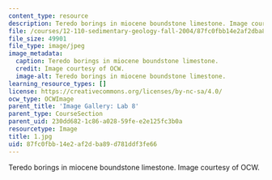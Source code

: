 ```yaml
---
content_type: resource
description: Teredo borings in miocene boundstone limestone. Image courtesy of OCW.
file: /courses/12-110-sedimentary-geology-fall-2004/87fc0fbb14e2af2dba89d781ddf3fe66_1.jpg
file_size: 49901
file_type: image/jpeg
image_metadata:
  caption: Teredo borings in miocene boundstone limestone.
  credit: Image courtesy of OCW.
  image-alt: Teredo borings in miocene boundstone limestone.
learning_resource_types: []
license: https://creativecommons.org/licenses/by-nc-sa/4.0/
ocw_type: OCWImage
parent_title: 'Image Gallery: Lab 8'
parent_type: CourseSection
parent_uid: 230dd682-1c86-a028-59fe-e2e125fc3b0a
resourcetype: Image
title: 1.jpg
uid: 87fc0fbb-14e2-af2d-ba89-d781ddf3fe66
---
```

Teredo borings in miocene boundstone limestone. Image courtesy of OCW.